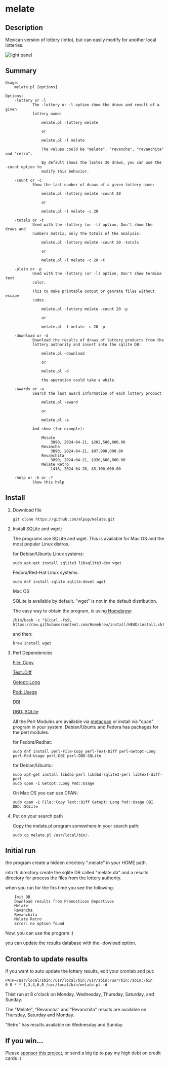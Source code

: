# melate

## Description

Mexican version of lottery (lotto), but can easily modify for another local lotteries.

![light panel](https://raw.githubusercontent.com/elpop/melate/master/melate.png)

## Summary

```
Usage:
    melate.pl [options]

Options:
    -lottery or -l
            The -lottery or -l option show the draws and result of a given
            lottery name:

                melate.pl -lottery melate

                or

                melate.pl -l melate

                The values could be "melate", "revancha", "revanchita" and "retro".
    
                By default shows the lastes 30 draws, you can use the -count option to
                modify this behavior.

    -count or -c
            Show the last number of draws of a given lottery name:

                melate.pl -lottery melate -count 20

                or

                melate.pl -l melate -c 20

    -totals or -t
            Used with the -lottery (or -l) option, Don't show the draws and
            numbers matrix, only the totals of the analysis:

                melate.pl -lottery melate -count 20 -totals

                or

                melate.pl -l melate -c 20 -t

    -plain or -p
            Used with the -lottery (or -l) option, Don't show termina text
            color.

            This to make printable output or genrate files without escape
            codes.

                melate.pl -lottery melate -count 20 -p

                or

                melate.pl -l melate -c 20 -p

    -download or -d
            Download the results of draws of lottery products from the
            lottery authority and insert into the sqlite DB:

                melate.pl -download

                or

                melate.pl -d

                the operation could take a while.

    -awards or -a
            Search the last award information of each lottery product

                melate.pl -award

                or

                melate.pl -a

            And show (for example):

                Melate
                    3890, 2024-04-21, $202,500,000.00
                Revancha
                    3890, 2024-04-21, $97,900,000.00
                Revanchita
                    3890, 2024-04-21, $330,600,000.00
                Melate Retro
                    1418, 2024-04-20, $5,100,000.00

    -help or -h or -?
            Show this help
```
## Install

1. Download file
  
    ```
    git clone https://github.com/elpop/melate.git
    ```  

2. Install SQLite and wget:

   The programs use SQLite and wget. This is available for Mac OS and the most popular Linux distros.
   
    for Debian/Ubuntu Linux systems:
    
    ```
    sudo apt-get install sqlite3 libsqlite3-dev wget
    ```
    
    Fedora/Red-Hat Linux systems:
    
    ```
    sudo dnf install sqlite sqlite-devel wget
    ```
    
    Mac OS
    
    SQLite is available by default. "wget" is not in the default distribution.
    
    The easy way to obtain the program, is using [Homebrew](https://brew.sh):
    
    ```
    /bin/bash -c "$(curl -fsSL https://raw.githubusercontent.com/Homebrew/install/HEAD/install.sh)"
    ```
    and then:
    
    ```
    brew install wget
    ```
    
3. Perl Dependencies
    
    [File::Copy](https://metacpan.org/pod/File::Copy)
    
    [Text::Diff](https://metacpan.org/pod/Text::Diff)
    
    [Getopt::Long](https://metacpan.org/pod/Getopt::Long)
    
    [Pod::Usage](https://metacpan.org/pod/Pod::Usage)

    [DBI](https://metacpan.org/pod/DBI)

    [DBD::SQLite](https://metacpan.org/pod/DBD::SQLite)

    All the Perl Modules are available via [metacpan](https://metacpan.org) or install via "cpan" program in your system. Debian/Ubuntu and Fedora has packages for the perl modules.
    
    for Fedora/Redhat:
    
    ```
    sudo dnf install perl-File-Copy perl-Text-Diff perl-Getopt-Long perl-Pod-Usage perl-DBI perl-DBD-SQLite
    ```
    
    for Debian/Ubuntu:
    
    ```
    sudo apt-get install libdbi-perl libdbd-sqlite3-perl libtext-diff-perl
    sudo cpan -i Getopt::Long Pod::Usage
    ```
    
    On Mac OS you can use CPAN:
    
    ```
    sudo cpan -i File::Copy Text::Diff Getopt::Long Pod::Usage DBI DBD::SQLite
    ```
    
4. Put on your search path
    
    Copy the melate.pl program somewhere in your search path:
    
    ```
    sudo cp melate.pl /usr/local/bin/.
    ```
    
## Initial run

the program create a hidden directory ".melate" in your HOME path.

into th directory create the sqlite DB called "melate.db" and a results directory for process the files from the lottery authority.

when you run for the firs time you see the following:

```
    Init DB
    Download results from Pronosticos Deportivos
    Melate
    Revancha
    Revanchita
    Melate Retro
    Error: no option found
```

     
Now, you can use the program :)

you can update the results database with the -dowload option.

## Crontab to update  results

If you want to auto update the lottery results, edit your crontab and put:

```
PATH=/usr/local/sbin:/usr/local/bin:/usr/sbin:/usr/bin:/sbin:/bin
0 8 * * 1,3,4,6,0 /usr/local/bin/melate.pl -d
```

Thist run at 8 o'clock on Monday, Wednesday, Thursday, Saturday, and Sunday.

The "Melate", "Revancha" and "Revanchita" results are available on Thursday, Saturday and Monday.

"Retro" has results available on  Wednesday and Sunday.

## If you win...

Please [sponsor this project](https://github.com/sponsors/elpop), or send a big tip to pay my high debt on credit cards :)

